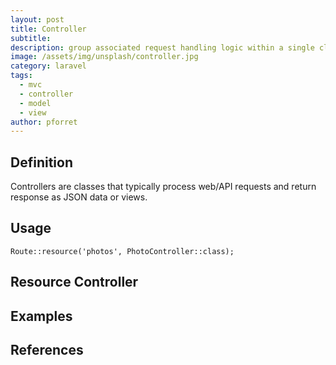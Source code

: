 ```yaml
---
layout: post
title: Controller
subtitle: 
description: group associated request handling logic within a single class
image: /assets/img/unsplash/controller.jpg
category: laravel
tags:
  - mvc
  - controller
  - model
  - view
author: pforret
---
```


## Definition
Controllers are classes that typically process web/API requests and return response as JSON data or views.


## Usage
	Route::resource('photos', PhotoController::class);

## Resource Controller


## Examples



## References

